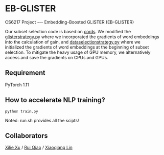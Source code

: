 # EB-GLISTER
CS6217 Project --- Embedding-Boosted GLISTER (EB-GLISTER)

Our subset selection code is based on [cords](https://github.com/decile-team/cords.git). We modified the [glisterstrategy.py](https://github.com/GodXuxilie/EB-GLISTER/blob/caecc4f1bae65aea09afef1733a1ae79c2538179/cords/selectionstrategies/SL/glisterstrategy.py) where we incorporated the gradients of word embeddings into the calculation of gain, and [dataselectionstrategy.py](https://github.com/GodXuxilie/EB-GLISTER/blob/caecc4f1bae65aea09afef1733a1ae79c2538179/cords/selectionstrategies/SL/dataselectionstrategy.py) where we initialized the gradients of word embeddings at the beginning of subset selection. To mitigate the heavy usage of GPU memory, we alternatively access and save the gradients on CPUs and GPUs.

## Requirement
PyTorch 1.11

## How to accelerate NLP training?
```python train.py``` 

Noted: run.sh provides all the scipts!

## Collaborators
[Xilie Xu](https://github.com/GodXuxilie) / [Rui Qiao](https://github.com/qiaoruiyt) / [Xiaoqiang Lin](https://xqlin98.github.io)<br/>

